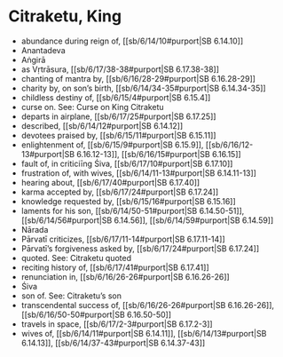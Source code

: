 # Citraketu, King

* abundance during reign of, [[sb/6/14/10#purport|SB 6.14.10]]
* Anantadeva 
* Aṅgirā 
* as Vṛtrāsura, [[sb/6/17/38-38#purport|SB 6.17.38-38]]
* chanting of mantra by, [[sb/6/16/28-29#purport|SB 6.16.28-29]]
* charity by, on son’s birth, [[sb/6/14/34-35#purport|SB 6.14.34-35]]
* childless destiny of, [[sb/6/15/4#purport|SB 6.15.4]]
* curse on. See: Curse on King Citraketu 
* departs in airplane, [[sb/6/17/25#purport|SB 6.17.25]]
* described, [[sb/6/14/12#purport|SB 6.14.12]]
* devotees praised by, [[sb/6/15/11#purport|SB 6.15.11]]
* enlightenment of, [[sb/6/15/9#purport|SB 6.15.9]], [[sb/6/16/12-13#purport|SB 6.16.12-13]], [[sb/6/16/15#purport|SB 6.16.15]]
* fault of, in criticiīng Śiva, [[sb/6/17/10#purport|SB 6.17.10]]
* frustration of, with wives, [[sb/6/14/11-13#purport|SB 6.14.11-13]]
* hearing about, [[sb/6/17/40#purport|SB 6.17.40]]
* karma accepted by, [[sb/6/17/24#purport|SB 6.17.24]]
* knowledge requested by, [[sb/6/15/16#purport|SB 6.15.16]]
* laments for his son, [[sb/6/14/50-51#purport|SB 6.14.50-51]], [[sb/6/14/56#purport|SB 6.14.56]], [[sb/6/14/59#purport|SB 6.14.59]]
* Nārada 
* Pārvatī criticizes, [[sb/6/17/11-14#purport|SB 6.17.11-14]]
* Pārvatī’s forgiveness asked by, [[sb/6/17/24#purport|SB 6.17.24]]
* quoted. See: Citraketu quoted 
* reciting history of, [[sb/6/17/41#purport|SB 6.17.41]]
* renunciation in, [[sb/6/16/26-26#purport|SB 6.16.26-26]]
* Śiva 
* son of. See: Citraketu’s son 
* transcendental success of, [[sb/6/16/26-26#purport|SB 6.16.26-26]], [[sb/6/16/50-50#purport|SB 6.16.50-50]]
* travels in space, [[sb/6/17/2-3#purport|SB 6.17.2-3]]
* wives of, [[sb/6/14/11#purport|SB 6.14.11]], [[sb/6/14/13#purport|SB 6.14.13]], [[sb/6/14/37-43#purport|SB 6.14.37-43]]
